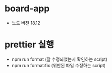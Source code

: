 # board-app

- 노드 버전 18.12

# prettier 실행

- npm run format (잘 수정되었는지 확인하는 script)
- npm run format:fix (위반된 파일 수정하는 script)
